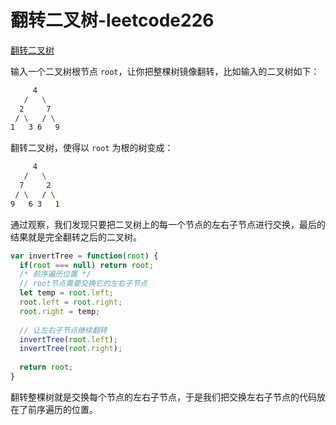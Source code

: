 # 翻转二叉树-leetcode226

<a href="https://leetcode-cn.com/problems/invert-binary-tree/" target="_blank">翻转二叉树</a>

输入一个二叉树根节点 `root`，让你把整棵树镜像翻转，比如输入的二叉树如下：

```bash
     4
   /   \
  2     7
 / \   / \
1   3 6   9
```

翻转二叉树，使得以 `root` 为根的树变成：

```bash
     4
   /   \
  7     2
 / \   / \
9   6 3   1
```

通过观察，我们发现只要把二叉树上的每一个节点的左右子节点进行交换，最后的结果就是完全翻转之后的二叉树。



```js
var invertTree = function(root) {
  if(root === null) return root;
  /* 前序遍历位置 */
  // root节点需要交换它的左右子节点
  let temp = root.left;
  root.left = root.right;
  root.right = temp;
  
  // 让左右子节点继续翻转
  invertTree(root.left);
  invertTree(root.right);
  
  return root;
}
```



翻转整棵树就是交换每个节点的左右子节点，于是我们把交换左右子节点的代码放在了前序遍历的位置。